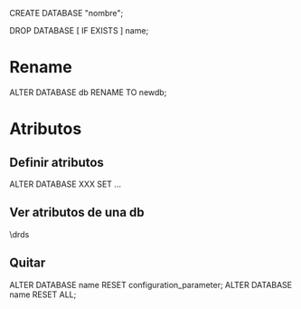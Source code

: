 CREATE DATABASE "nombre";

DROP DATABASE [ IF EXISTS ] name;


# Rename
ALTER DATABASE db RENAME TO newdb;


# Atributos

## Definir atributos
ALTER DATABASE XXX SET ...

## Ver atributos de una db
\drds

## Quitar
ALTER DATABASE name RESET configuration_parameter;
ALTER DATABASE name RESET ALL;
